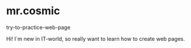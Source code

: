# mr.cosmic
try-to-practice-web-page

Hi! I`m new in IT-world, so really want to learn how to create web pages.
